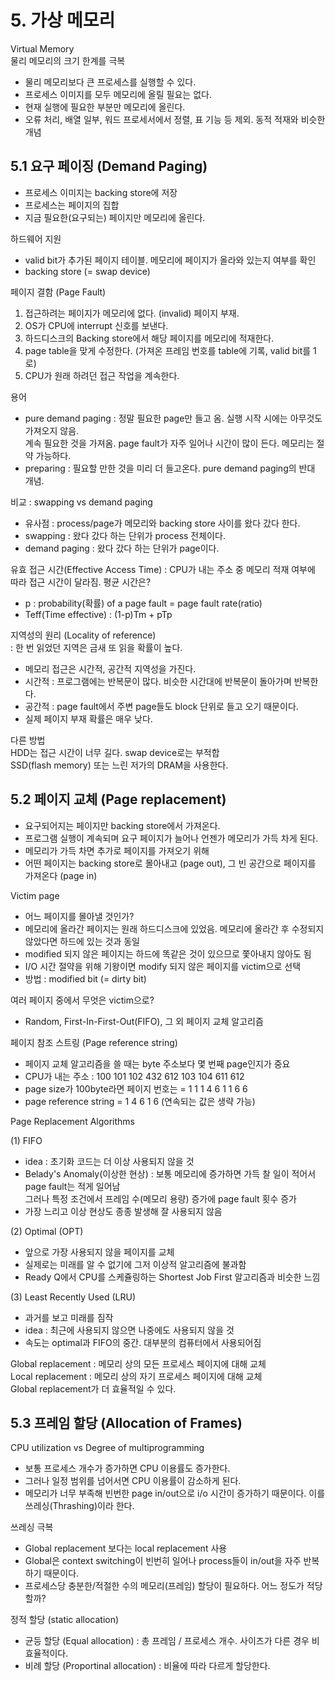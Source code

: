 # 5. 가상 메모리
Virtual Memory   
물리 메모리의 크기 한계를 극복   
- 물리 메모리보다 큰 프로세스를 실행할 수 있다.   
- 프로세스 이미지를 모두 메모리에 올릴 필요는 없다.   
- 현재 실행에 필요한 부분만 메모리에 올린다.   
- 오류 처리, 배열 일부, 워드 프로세서에서 정렬, 표 기능 등 제외. 동적 적재와 비슷한 개념   
   
## 5.1 요구 페이징 (Demand Paging)
- 프로세스 이미지는 backing store에 저장   
- 프로세스는 페이지의 집합   
- 지금 필요한(요구되는) 페이지만 메모리에 올린다.   
   
하드웨어 지원  
- valid bit가 추가된 페이지 테이블. 메모리에 페이지가 올라와 있는지 여부를 확인   
- backing store (= swap device)   
   
페이지 결함 (Page Fault)   
1) 접근하려는 페이지가 메모리에 없다. (invalid) 페이지 부재.   
2) OS가 CPU에 interrupt 신호를 보낸다.   
3) 하드디스크의 Backing store에서 해당 페이지를 메모리에 적재한다.   
4) page table을 맞게 수정한다. (가져온 프레임 번호를 table에 기록, valid bit를 1로)   
5) CPU가 원래 하려던 접근 작업을 계속한다.   
   
용어   
- pure demand paging : 정말 필요한 page만 들고 옴. 실행 시작 시에는 아무것도 가져오지 않음.   
  계속 필요한 것을 가져옴. page fault가 자주 일어나 시간이 많이 든다. 메모리는 절약 가능하다.   
- preparing : 필요할 만한 것을 미리 더 들고온다. pure demand paging의 반대 개념.   
   
비교 : swapping vs demand paging   
- 유사점 : process/page가 메모리와 backing store 사이를 왔다 갔다 한다.   
- swapping : 왔다 갔다 하는 단위가 process 전체이다.   
- demand paging : 왔다 갔다 하는 단위가 page이다.   
   
유효 접근 시간(Effective Access Time) : CPU가 내는 주소 중 메모리 적재 여부에 따라 접근 시간이 달라짐. 평균 시간은?   
- p : probability(확률) of a page fault = page fault rate(ratio)   
- Teff(Time effective) : (1-p)Tm + pTp   
   
지역성의 원리 (Locality of reference)   
: 한 번 읽었던 지역은 금새 또 읽을 확률이 높다.   
- 메모리 접근은 시간적, 공간적 지역성을 가진다.   
- 시간적 : 프로그램에는 반복문이 많다. 비슷한 시간대에 반복문이 돌아가며 반복한다.   
- 공간적 : page fault에서 주변 page들도 block 단위로 들고 오기 때문이다.   
- 실제 페이지 부재 확률은 매우 낮다.   
   
다른 방법   
HDD는 접근 시간이 너무 길다. swap device로는 부적합   
SSD(flash memory) 또는 느린 저가의 DRAM을 사용한다.   
   
## 5.2 페이지 교체 (Page replacement)   
- 요구되어지는 페이지만 backing store에서 가져온다.   
- 프로그램 실행이 계속되며 요구 페이지가 늘어나 언젠가 메모리가 가득 차게 된다.   
- 메모리가 가득 차면 추가로 페이지를 가져오기 위해   
- 어떤 페이지는 backing store로 몰아내고 (page out), 그 빈 공간으로 페이지를 가져온다 (page in)    
   
Victim page   
- 어느 페이지를 몰아낼 것인가?   
- 메모리에 올라간 페이지는 원래 하드디스크에 있었음. 메모리에 올라간 후 수정되지 않았다면 하드에 있는 것과 동일   
- modified 되지 않은 페이지는 하드에 똑같은 것이 있으므로 쫓아내지 않아도 됨
- I/O 시간 절약을 위해 기왕이면 modify 되지 않은 페이지를 victim으로 선택   
- 방법 : modified bit (= dirty bit)   
   
여러 페이지 중에서 무엇은 victim으로?   
- Random, First-In-First-Out(FIFO), 그 외 페이지 교체 알고리즘   
   
페이지 참조 스트링 (Page reference string)   
- 페이지 교체 알고리즘을 쓸 때는 byte 주소보다 몇 번째 page인지가 중요   
- CPU가 내는 주소 : 100 101 102 432 612 103 104 611 612   
- page size가 100byte라면 페이지 번호는 = 1 1 1 4 6 1 1 6 6   
- page reference string = 1 4 6 1 6 (연속되는 값은 생략 가능)   
   
Page Replacement Algorithms   
   
(1) FIFO   
- idea : 초기화 코드는 더 이상 사용되지 않을 것   
- Belady's Anomaly(이상한 현상) : 보통 메모리에 증가하면 가득 찰 일이 적어서 page fault는 적게 일어남   
  그러나 특정 조건에서 프레임 수(메모리 용량) 증가에 page fault 횟수 증가   
- 가장 느리고 이상 현상도 종종 발생해 잘 사용되지 않음   
   
(2) Optimal (OPT)   
- 앞으로 가장 사용되지 않을 페이지를 교체   
- 실제로는 미래를 알 수 없기에 그저 이상적 알고리즘에 불과함   
- Ready Q에서 CPU를 스케쥴링하는 Shortest Job First 알고리즘과 비슷한 느낌   
   
(3) Least Recently Used (LRU)   
- 과거를 보고 미래를 짐작   
- idea : 최근에 사용되지 않으면 나중에도 사용되지 않을 것   
- 속도는 optimal과 FIFO의 중간. 대부분의 컴퓨터에서 사용되어짐   
   
Global replacement : 메모리 상의 모든 프로세스 페이지에 대해 교체   
Local replacement : 메모리 상의 자기 프로세스 페이지에 대해 교체   
Global replacement가 더 효율적일 수 있다.   

## 5.3 프레임 할당 (Allocation of Frames)   
CPU utilization vs Degree of multiprogramming   
- 보통 프로세스 개수가 증가하면 CPU 이용률도 증가한다.   
- 그러나 일정 범위를 넘어서면 CPU 이용률이 감소하게 된다.   
- 메모리가 너무 부족해 빈번한 page in/out으로 i/o 시간이 증가하기 때문이다. 이를 쓰레싱(Thrashing)이라 한다.   
   
쓰레싱 극복   
- Global replacement 보다는 local replacement 사용   
- Global은 context switching이 빈번히 일어나 process들이 in/out을 자주 반복하기 때문이다.   
- 프로세스당 충분한/적절한 수의 메모리(프레임) 할당이 필요하다. 어느 정도가 적당할까?   
   
정적 할당 (static allocation)   
- 균등 할당 (Equal allocation) : 총 프레임 / 프로세스 개수. 사이즈가 다른 경우 비효율적이다.   
- 비례 할당 (Proportinal allocation) : 비율에 따라 다르게 할당한다.   












